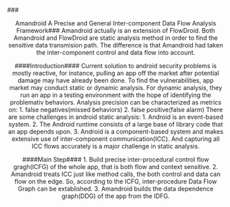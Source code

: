 ###<center>Amandroid A Precise and General Inter-component Data Flow Analysis Framework###
Amandroid actually is an extension of FlowDroid. Both Amandroid and FlowDroid are static analysis method in order to find the sensitive data transmision path. The difference is that Amandroid had taken the inter-component control and data flow into account.

####Introduction####
Current solution to android security problems is mostly reactive, for instance, pulling an app off the market after potential damage may have already been done. To find the vulnerabilities, app market may conduct static or dynamic analysis. For dynamic analysis, they run an app in a testing environment with the hope of identifying the problemativ behaviors. Analysis precision can be characterized as metrics on:
	1. false negatives(missed behaviors)
	2. false positive(false alarm)
There are some challenges in android static analysis:
	1. Android is an event-based system.
	2. The Android runtime consists of a large base of library code that an app depends upon.
	3. Android is a component-based system and makes extensive use of inter-component communication(ICC). And capturing all ICC flows accurately is a major challenge in static analysis.

####Main Step####
	1. Build precise inter-procedural control flow gragh(ICFG) of the whole app, that is both flow and context sensitive.
	2. Amandroid treats ICC just like method calls, the both control and data can flow on the edge. So, according to the ICFG, inter-procedure Data Flow Graph can be extablished.
	3. Amandroid builds the data dependence graph(DDG) of the app from the IDFG.